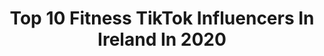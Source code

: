 ---
title: Top 10 Fitness TikTok Influencers In Ireland In 2020
description: >-
  Find top fitness TikTok influencers in Ireland in 2020. Most popular hashtags: #fitness #foryoupage #school #dance.
platform: TikTok
profiles:
  - username: "briankeanefitness"
    fullname: >-
      Brian Keane
    location: "Ireland"
    followers: 32148
    engagement: 519
    commentsToLikes: 0.053990
    id: cka7o4kqqzxjn0i78xyef9cq2
    verified: false
    hashtags: "#followme, #momsover30, #school, #kids"
  - username: "mattygilbert91"
    fullname: >-
      mattygilbert91
    location: "Ireland"
    followers: 206691
    engagement: 494
    commentsToLikes: 0.017838
    id: cka0zjyumfs4u0i78deele60f
    verified: false
    hashtags: "#dadandson, #tattoo, #triceps, #whiskey"
  - username: "naturaltestosterone"
    fullname: >-
      Aleks
    location: "Ireland"
    followers: 149000
    engagement: 420
    commentsToLikes: 0.039175
    id: ck8qq4s4s6ex90j78n9obdujz
    verified: false
    hashtags: "#nofap, #healthy, #vegan, #erection"
  - username: "paulinasobierajska"
    fullname: >-
      Paulina 💕
    location: "Ireland"
    followers: 88218
    engagement: 301
    commentsToLikes: 0.016314
    id: cka0on7964pdr0i789vrbghzk
    verified: false
    hashtags: "#tiktokviews, #girl, #tiktokchinese, #fashionnova"
  - username: "yahyabuisir"
    fullname: >-
      Yahya Buisir
    location: "Ireland"
    followers: 238390
    engagement: 1898
    commentsToLikes: 0.020794
    id: ck8kmur3gaauz0j78fuv4jfle
    verified: false
    hashtags: "#foryoupage, #libyan, #islamicreminder, #halagang"
  - username: "slickprotect"
    fullname: >-
      Slickprotect 
    location: "Ireland"
    followers: 24692
    engagement: 1595
    commentsToLikes: 0.042240
    id: ck921wo9ajzg30j78almmtlhq
    verified: false
    hashtags: "#forypupage, #public, #fitness, #glow"
  - username: "foryouzone"
    fullname: >-
      For You Zone
    location: "Ireland"
    followers: 5662
    engagement: 1156
    commentsToLikes: 0.036880
    id: ck9dtqec8d74a0j78vzsvq4gt
    verified: false
    hashtags: "#mindful, #mannypacquiao, #science, #amazing"
  - username: "robertzujan"
    fullname: >-
      Robert Zujan
    location: "Ireland"
    followers: 25300
    engagement: 1357
    commentsToLikes: 0.020143
    id: ck83z8310yjm60j78s9jkhiol
    verified: false
    hashtags: "#mcdonalds, #irishcomedy, #gta5, #fortnite"
  - username: "teamlitti"
    fullname: >-
      Teamlitty
    location: "Ireland"
    followers: 212170
    engagement: 808
    commentsToLikes: 0.008533
    id: ck7zo2plwh8ev0j78be8j2r2g
    verified: false
    hashtags: "#food, #fitness, #talent, #ear"
  - username: "seanfitzness"
    fullname: >-
      SeanFitzness
    location: "Ireland"
    followers: 3768
    engagement: 721
    commentsToLikes: 0.021000
    id: cka0h1tct74lf0i789uue3udr
    verified: false
    hashtags: "#chinese, #deli, #running, #5kchallange"
---